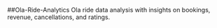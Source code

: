 ##Ola-Ride-Analytics
Ola ride data analysis with insights on bookings, revenue, cancellations, and ratings.
